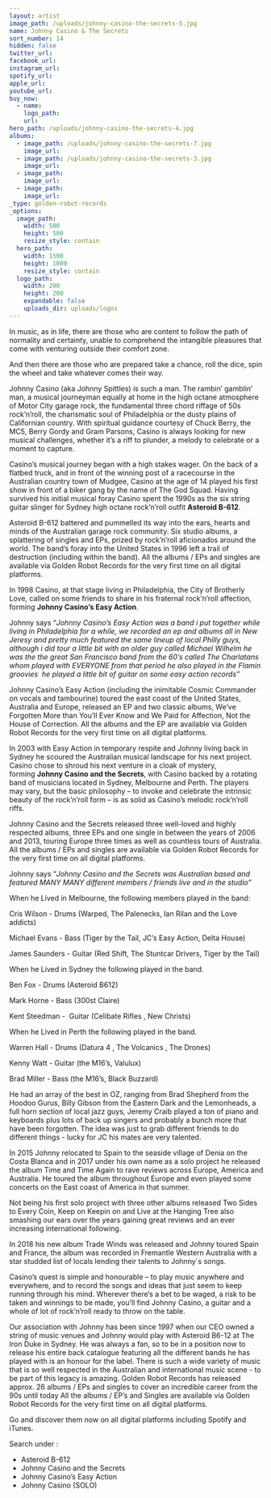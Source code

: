 ```yaml
---
layout: artist
image_path: /uploads/johnny-casino-the-secrets-5.jpg
name: Johnny Casino & The Secrets
sort_number: 14
hidden: false
twitter_url:
facebook_url:
instagram_url:
spotify_url:
apple_url:
youtube_url:
buy_now:
  - name:
    logo_path:
    url:
hero_path: /uploads/johnny-casino-the-secrets-4.jpg
albums:
  - image_path: /uploads/johnny-casino-the-secrets-7.jpg
    image_url:
  - image_path: /uploads/johnny-casino-the-secrets-3.jpg
    image_url:
  - image_path:
    image_url:
  - image_path:
    image_url:
_type: golden-robot-records
_options:
  image_path:
    width: 500
    height: 500
    resize_style: contain
  hero_path:
    width: 1500
    height: 1000
    resize_style: contain
  logo_path:
    width: 200
    height: 200
    expandable: false
    uploads_dir: uploads/logos
---
```


In music, as in life, there are those who are content to follow the path of normality and certainty, unable to comprehend the intangible pleasures that come with venturing outside their comfort zone.

And then there are those who are prepared take a chance, roll the dice, spin the wheel and take whatever comes their way.&nbsp;

Johnny Casino (aka Johnny Spittles) is such a man. The rambin’ gamblin’ man, a musical journeyman equally at home in the high octane atmosphere of Motor City garage rock, the fundamental three chord riffage of 50s rock’n’roll, the charismatic soul of Philadelphia or the dusty plains of Californian country. With spiritual guidance courtesy of Chuck Berry, the MC5, Berry Gordy and Gram Parsons, Casino is always looking for new musical challenges, whether it’s a riff to plunder, a melody to celebrate or a moment to capture.

Casino’s musical journey began with a high stakes wager. On the back of a flatbed truck, and in front of the winning post of a racecourse in the Australian country town of Mudgee, Casino at the age of 14 played his first show in front of a biker gang by the name of The God Squad. Having survived his initial musical foray Casino spent the 1990s as the six string guitar slinger for Sydney high octane rock’n’roll outfit&nbsp;**Asteroid B-612**.&nbsp;

Asteroid B-612 battered and pummelled its way into the ears, hearts and minds of the Australian garage rock community. Six studio albums, a splattering of singles and EPs, prized by rock’n’roll aficionados around the world. The band’s foray into the United States in 1996 left a trail of destruction (including within the band). All the albums / EPs and singles are available via Golden Robot Records for the very first time on all digital platforms.

In 1998 Casino, at that stage living in Philadelphia, the City of Brotherly Love, called on some friends to share in his fraternal rock’n’roll affection, forming&nbsp;**Johnny Casino’s Easy Action**.&nbsp;

Johnny says “*Johnny Casino’s Easy Action was a band i put together while living in Philadelphia for a while, we recorded an ep and albums all in New Jeresy and pretty much featured the same lineup of local Philly guys, although i did tour a little bit with an older guy called Michael Wilhelm he was the the great San Francisco band from the 60’s called The Charlatans whom played with EVERYONE from that period he also played in the Flamin groovies&nbsp; he played a little bit of guitar on some easy action records”*

Johnny Casino’s Easy Action (including the inimitable Cosmic Commander on vocals and tambourine) toured the east coast of the United States, Australia and Europe, released an EP and two classic albums, We’ve Forgotten More than You’ll Ever Know and We Paid for Affection, Not the House of Correction. All the albums and the EP are available via Golden Robot Records for the very first time on all digital platforms.

In 2003 with Easy Action in temporary respite and Johnny living back in Sydney he scoured the Australian musical landscape for his next project. Casino chose to shroud his next venture in a cloak of mystery, forming&nbsp;**Johnny Casino and the Secrets**, with Casino backed by a rotating band of musicians located in Sydney, Melbourne and Perth. The players may vary, but the basic philosophy – to invoke and celebrate the intrinsic beauty of the rock’n’roll form – is as solid as Casino’s melodic rock’n’roll riffs.

Johnny Casino and the Secrets released three well-loved and highly respected albums, three EPs and one single in between the years of 2006 and 2013, touring Europe three times as well as countless tours of Australia. All the albums / EPs and singles are available via Golden Robot Records for the very first time on all digital platforms.

Johnny says “*Johnny Casino and the Secrets was Australian based and featured MANY MANY different members / friends live and in the studio”*

When he Lived in Melbourne, the following members played in the band:

Cris Wilson - Drums (Warped, The Palenecks, Ian Rilan and the Love addicts)

Michael Evans - Bass (Tiger by the Tail, JC’s Easy Action, Delta House)

James Saunders - Guitar (Red Shift, The Stuntcar Drivers, Tiger by the Tail)

When he Lived in Sydney the following played in the band.

Ben Fox - Drums (Asteroid B612)

Mark Horne - Bass (300st Claire)

Kent Steedman -&nbsp; Guitar (Celibate Rifles , New Christs)

When he Lived in Perth the following played in the band.

Warren Hall - Drums (Datura 4 , The Volcanics , The Drones)

Kenny Watt - Guitar (the M16’s, Valulux)

Brad Miller - Bass (the M16’s, Black Buzzard)

He had an array of the best in OZ, ranging from Brad Shepherd from the Hoodoo Gurus, Billy Gibson from the Eastern Dark and the Lemonheads, a full horn section of local jazz guys, Jeremy Craib played a ton of piano and keyboards plus lots of back up singers and probably a bunch more that have been forgotten. The idea was just to grab different friends to do different things - lucky for JC his mates are very talented.

In 2015 Johnny relocated to Spain to the seaside village of Denia on the Costa Blanca and in 2017 under his own name as a solo project he released the album Time and Time Again to rave reviews across Europe, America and Australia. He toured the album throughout Europe and even played some concerts on the East coast of America in that summer.&nbsp;

Not being his first solo project with three other albums released Two Sides to Every Coin, Keep on Keepin on and Live at the Hanging Tree also smashing our ears over the years gaining great reviews and an ever increasing international following.&nbsp;

In 2018 his new album Trade Winds was released and Johnny toured Spain and France, the album was recorded in Fremantle Western Australia with a star studded list of locals lending their talents to Johnny&acute;s songs.

Casino’s quest is simple and honourable – to play music anywhere and everywhere, and to record the songs and ideas that just seem to keep running through his mind. Wherever there’s a bet to be waged, a risk to be taken and winnings to be made, you’ll find Johnny Casino, a guitar and a whole of lot of rock’n’roll ready to throw on the table.&nbsp;

Our association with Johnny has been since 1997 when our CEO owned a string of music venues and Johnny would play with Asteroid B6-12 at The Iron Duke in Sydney. He was always a fan, so to be in a position now to release his entire back catalogue featuring all the different bands he has played with is an honour for the label. There is such a wide variety of music that is so well respected in the Australian and international music scene - to be part of this legacy is amazing. Golden Robot Records has released approx. 26 albums / EPs and singles to cover an incredible career from the 90s until today All the albums / EP’s and Singles are available via Golden Robot Records for the very first time on all digital platforms.

Go and discover them now on all digital platforms including Spotify and iTunes.

Search under :

* Asteroid B-612
* Johnny Casino and the Secrets&nbsp;
* Johnny Casino’s Easy Action
* Johnny Casino (SOLO)